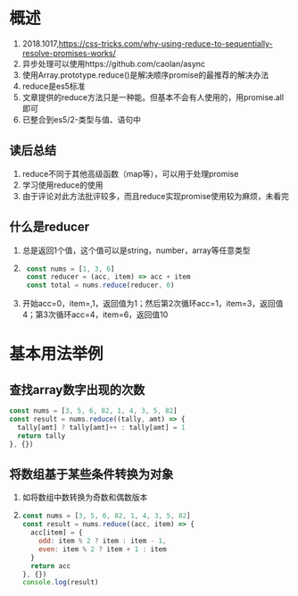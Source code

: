 # 概述
1. 2018.1017,https://css-tricks.com/why-using-reduce-to-sequentially-resolve-promises-works/
1. 异步处理可以使用https://github.com/caolan/async
1. 使用Array.prototype.reduce()是解决顺序promise的最推荐的解决办法
1. reduce是es5标准
1. 文章提供的reduce方法只是一种能。但基本不会有人使用的，用promise.all即可
1. 已整合到es5/2-类型与值、语句中

## 读后总结

1. reduce不同于其他高级函数（map等），可以用于处理promise
2. 学习使用reduce的使用
3. 由于评论对此方法批评较多，而且reduce实现promise使用较为麻烦，未看完

## 什么是reducer
1. 总是返回1个值，这个值可以是string，number，array等任意类型

1. ```javascript
    const nums = [1, 3, 6]
    const reducer = (acc, item) => acc + item
    const total = nums.reduce(reducer, 0)
    ```

1. 开始acc=0，item=,1，返回值为1；然后第2次循环acc=1，item=3，返回值4；第3次循环acc=4，item=6，返回值10

# 基本用法举例

## 查找array数字出现的次数

```javascript
const nums = [3, 5, 6, 82, 1, 4, 3, 5, 82]
const result = nums.reduce((tally, amt) => {
  tally[amt] ? tally[amt]++ : tally[amt] = 1
  return tally
}, {})
```

## 将数组基于某些条件转换为对象

1. 如将数组中数转换为奇数和偶数版本

2. ```javascript
   const nums = [3, 5, 6, 82, 1, 4, 3, 5, 82]
   const result = nums.reduce((acc, item) => {
     acc[item] = {
       odd: item % 2 ? item : item - 1,
       even: item % 2 ? item + 1 : item
     }
     return acc
   }, {})
   console.log(result)
   ```



# 